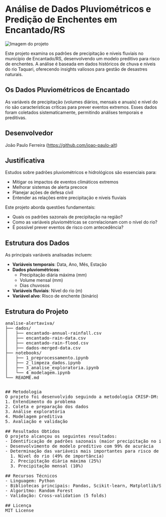 # Análise de Dados Pluviométricos e Predição de Enchentes em Encantado/RS
![Imagem do projeto](https://th.bing.com/th/id/R.ac134a956faa4f11701812f2d4da86b5?rik=3c00S1MQyjke9g&riu=http%3a%2f%2ffolhapopular.info%2fwp-content%2fuploads%2f2020%2f07%2fWhatsApp-Image-2020-07-08-at-13.52.12.jpeg&ehk=Ff5LlfLksX%2bZrMif4hLuify22yAmbL%2fhI3DZItWEv1A%3d&risl=&pid=ImgRaw&r=0)

Este projeto examina os padrões de precipitação e níveis fluviais no município de Encantado/RS, desenvolvendo um modelo preditivo para risco de enchentes. A análise é baseada em dados históricos de chuva e níveis do rio Taquari, oferecendo insights valiosos para gestão de desastres naturais.

## Os Dados Pluviométricos de Encantado
As variáveis de precipitação (volumes diários, mensais e anuais) e nível do rio são características críticas para prever eventos extremos. Esses dados foram coletados sistematicamente, permitindo análises temporais e preditivas.

## Desenvolvedor
João Paulo Ferreira (https://github.com/joao-paulo-alt)

## Justificativa
Estudos sobre padrões pluviométricos e hidrológicos são essenciais para:
- Mitigar os impactos de eventos climáticos extremos
- Melhorar sistemas de alerta precoce
- Planejar ações de defesa civil
- Entender as relações entre precipitação e níveis fluviais

Este projeto aborda questões fundamentais:
- Quais os padrões sazonais de precipitação na região?
- Como as variáveis pluviométricas se correlacionam com o nível do rio?
- É possível prever eventos de risco com antecedência?

## Estrutura dos Dados
As principais variáveis analisadas incluem:
- **Variáveis temporais**: Data, Ano, Mês, Estação
- **Dados pluviométricos**: 
  - Precipitação diária máxima (mm)
  - Volume mensal (mm)
  - Dias chuvosos
- **Variáveis fluviais**: Nível do rio (m)
- **Variável alvo**: Risco de enchente (binário)

## Estrutura do Projeto
<pre>
analise-alertaviva/
├── dados/
│   ├── encantado-annual-rainfall.csv
│   ├── encantado-rain-data.csv
│   ├── encantado-rain-flood.csv
│   ├── dados-merged-data.csv
├── notebooks/
│   ├── 1_preprocessamento.ipynb
│   ├── 2_limpeza_dados.ipynb
│   ├── 3_analise_exploratoria.ipynb
│   └── 4_modelagem.ipynb
└── README.md
<pre>

## Metodologia
O projeto foi desenvolvido seguindo a metodologia CRISP-DM:
1. Entendimento do problema
2. Coleta e preparação dos dados
3. Análise exploratória
4. Modelagem preditiva
5. Avaliação e validação

## Resultados Obtidos
O projeto alcançou os seguintes resultados:
- Identificação de padrões sazonais (maior precipitação no inverno)
- Desenvolvimento de modelo preditivo com 99% de acurácia
- Determinação das variáveis mais importantes para risco de enchente:
  1. Nível do rio (49% de importância)
  2. Precipitação diária máxima (25%)
  3. Precipitação mensal (10%)

## Recursos Técnicos
- Linguagem: Python
- Bibliotecas principais: Pandas, Scikit-learn, Matplotlib/Seaborn
- Algoritmo: Random Forest
- Validação: Cross-validation (5 folds)

## Licença
MIT License